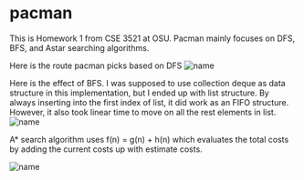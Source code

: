 # pacman

This is Homework 1 from CSE 3521 at OSU.
Pacman mainly focuses on DFS, BFS, and Astar searching algorithms. 

Here is the route pacman picks based on DFS
![name](https://github.com/AsianCoderAlert/pacman/blob/master/img/DFS.gif)

Here is the effect of BFS. I was supposed to use collection deque as data 
structure in this implementation, but I ended up with list structure. 
By always inserting into the first index of list, it did work as an
FIFO structure. However, it also took linear time to move on all the
rest elements in list.
![name](https://github.com/AsianCoderAlert/pacman/blob/master/img/BFS.gif)

A* search algorithm uses f(n) = g(n) + h(n) which evaluates the total costs
by adding the current costs up with estimate costs.
  
  
![name](https://github.com/AsianCoderAlert/pacman/blob/master/img/Astar.gif)
